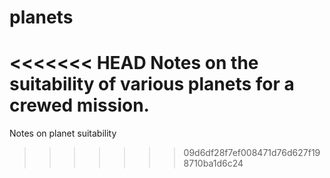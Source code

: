 # planets
<<<<<<< HEAD
Notes on the suitability of various planets for a crewed mission.
=======
Notes on planet suitability
>>>>>>> 09d6df28f7ef008471d76d627f198710ba1d6c24
